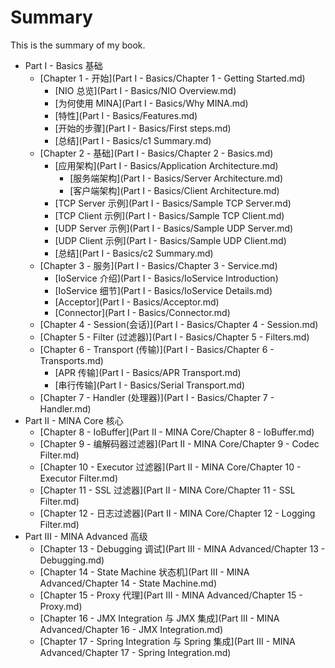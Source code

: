 # Summary

This is the summary of my book.

* Part I - Basics 基础
	* [Chapter 1 - 开始](Part I - Basics/Chapter 1 - Getting Started.md)
		* [NIO 总览](Part I - Basics/NIO Overview.md)
		* [为何使用 MINA](Part I - Basics/Why MINA.md)
		* [特性](Part I - Basics/Features.md)
		* [开始的步骤](Part I - Basics/First steps.md)
		* [总结](Part I - Basics/c1 Summary.md)
 	* [Chapter 2 - 基础](Part I - Basics/Chapter 2 - Basics.md)
		* [应用架构](Part I - Basics/Application Architecture.md)
			* [服务端架构](Part I - Basics/Server Architecture.md)
			* [客户端架构](Part I - Basics/Client Architecture.md)
		* [TCP Server 示例](Part I - Basics/Sample TCP Server.md)
		* [TCP Client 示例](Part I - Basics/Sample TCP Client.md)
		* [UDP Server 示例](Part I - Basics/Sample UDP Server.md)
		* [UDP Client 示例](Part I - Basics/Sample UDP Client.md)
		* [总结](Part I - Basics/c2 Summary.md)
 	* [Chapter 3 - 服务](Part I - Basics/Chapter 3 - Service.md)
		* [IoService 介绍](Part I - Basics/IoService Introduction)
		* [IoService 细节](Part I - Basics/IoService Details.md)
		* [Acceptor](Part I - Basics/Acceptor.md)
		* [Connector](Part I - Basics/Connector.md)
 	* [Chapter 4 - Session(会话)](Part I - Basics/Chapter 4 - Session.md)
 	* [Chapter 5 - Filter (过滤器)](Part I - Basics/Chapter 5 - Filters.md)
 	* [Chapter 6 - Transport (传输)](Part I - Basics/Chapter 6 - Transports.md)
		* [APR 传输](Part I - Basics/APR Transport.md)
		* [串行传输](Part I - Basics/Serial Transport.md)
 	* [Chapter 7 - Handler (处理器)](Part I - Basics/Chapter 7 - Handler.md)
* Part II - MINA Core 核心
	* [Chapter 8 - IoBuffer](Part II - MINA Core/Chapter 8 - IoBuffer.md) 
	* [Chapter 9 - 编解码器过滤器](Part II - MINA Core/Chapter 9 - Codec Filter.md) 
	* [Chapter 10 - Executor 过滤器](Part II - MINA Core/Chapter 10 - Executor Filter.md) 
	* [Chapter 11 - SSL 过滤器](Part II - MINA Core/Chapter 11 - SSL Filter.md) 
	* [Chapter 12 - 日志过滤器](Part II - MINA Core/Chapter 12 - Logging Filter.md) 
* Part III - MINA Advanced 高级
	* [Chapter 13 - Debugging 调试](Part III - MINA Advanced/Chapter 13 - Debugging.md) 
	* [Chapter 14 - State Machine 状态机](Part III - MINA Advanced/Chapter 14 - State Machine.md) 
	* [Chapter 15 - Proxy 代理](Part III - MINA Advanced/Chapter 15 - Proxy.md) 
	* [Chapter 16 - JMX Integration 与 JMX 集成](Part III - MINA Advanced/Chapter 16 - JMX Integration.md) 
	* [Chapter 17 - Spring Integration 与 Spring 集成](Part III - MINA Advanced/Chapter 17 - Spring Integration.md) 
